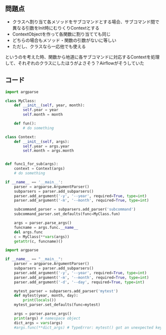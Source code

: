 ## 問題点
- クラスへ割り当て各メソッドをサブコマンドとする場合、サブコマンド間で異なる引数をInit時にむりくりContextとする
- ContextObjectを作って各関数に割り当てても同じ
- どちらの場合もメソッド・関数の引数がないに等しい
- ただし、クラスなら一応他でも使える

というのを考えた時、関数から地道に各サブコマンドに対応するContextを処理して、それぞれのクラスにしたほうがよさそう？Airflowがそうしていた

## コード
```py3:arg_context.py
import argparse

class MyClass:
	def __init__(self, year, month):
		self.year = year
		self.month = month

	def fun():
		# do something

class Context:
	def __init__(self, args):
		self.year = args.year
		self.month = args.month


def func1_for_sub(args):
	context = Context(args)
	# do something

if __name__ == '__main__':
	parser = argparse.ArgumentParser()
	subparsers = parser.add_subparsers()
	parser.add_argument('-y', '--year', required=True, type=int)
	parser.add_argument('-m', '--month', required=True, type=int)

	subcommand_parser = subparsers.add_parser('subcommand')
	subcommand_parser.set_defaults(func=MyClass.fun)

	args = parser.parse_args()
	funcname = args.func.__name__
	del args.func
	c = MyClass(**vars(args))
	getattr(c, funcname)()
```


```py3:args_to_dict.py
import argparse

if __name__ == "__main__":
    parser = argparse.ArgumentParser()
    subparsers = parser.add_subparsers()
    parser.add_argument('-y', '--year', required=True, type=int)
    parser.add_argument('-m', '--month', required=True, type=int)
    parser.add_argument('-d', '--day', required=True, type=int)

    mytest_parser = subparsers.add_parser('mytest')
    def mytest(year, month, day):
        print(locals())
    mytest_parser.set_defaults(func=mytest)

    args = parser.parse_args()
    print(args) # namespace object
    dict_args = vars(args)
    #args.func(**dict_args) # TypeError: mytest() got an unexpected keyword argument 'func' 
```
